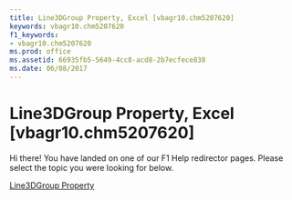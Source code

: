 ```yaml
---
title: Line3DGroup Property, Excel [vbagr10.chm5207620]
keywords: vbagr10.chm5207620
f1_keywords:
- vbagr10.chm5207620
ms.prod: office
ms.assetid: 66935fb5-5649-4cc8-acd8-2b7ecfece838
ms.date: 06/08/2017
---
```



# Line3DGroup Property, Excel [vbagr10.chm5207620]

Hi there! You have landed on one of our F1 Help redirector pages. Please select the topic you were looking for below.

[Line3DGroup Property](http://msdn.microsoft.com/library/8624511a-41fe-52ea-2ea8-e45af74206c0%28Office.15%29.aspx)

